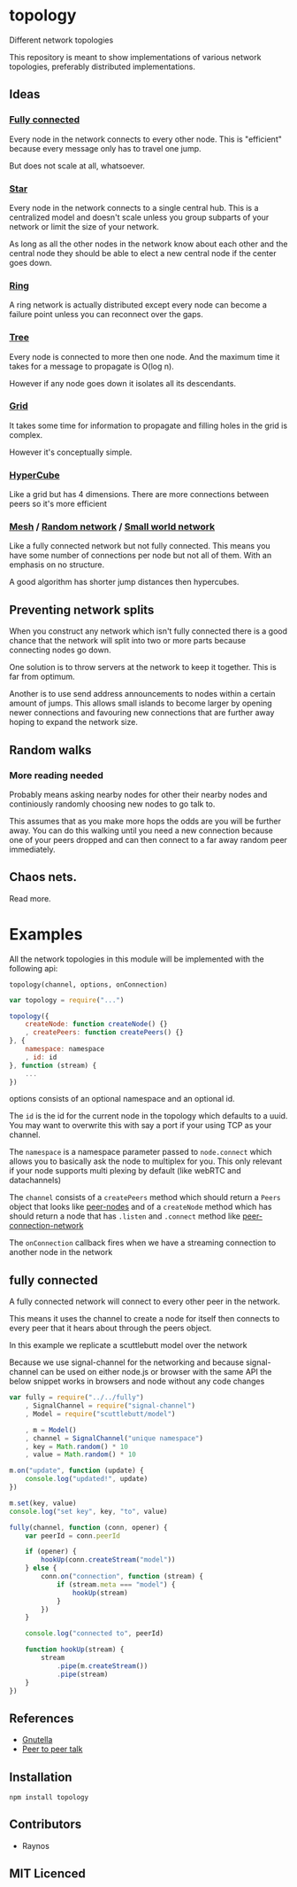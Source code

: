 # topology

Different network topologies

This repository is meant to show implementations of various
    network topologies, preferably distributed implementations.

## Ideas

### [Fully connected][1]

Every node in the network connects to every other node. This is
    "efficient" because every message only has to travel one
    jump.

But does not scale at all, whatsoever.

### [Star][2]

Every node in the network connects to a single central hub. This
    is a centralized model and doesn't scale unless you group
    subparts of your network or limit the size of your network.

As long as all the other nodes in the network know about each
    other and the central node they should be able to elect
    a new central node if the center goes down.

### [Ring][3]

A ring network is actually distributed except every node can
    become a failure point unless you can reconnect over the
    gaps.

### [Tree][5]

Every node is connected to more then one node. And the maximum
    time it takes for a message to propagate is O(log n).

However if any node goes down it isolates all its descendants.

### [Grid][6]

It takes some time for information to propagate and filling holes
    in the grid is complex.

However it's conceptually simple.

### [HyperCube][7]

Like a grid but has 4 dimensions. There are more connections
    between peers so it's more efficient

### [Mesh][4] / [Random network][8] / [Small world network][9]

Like a fully connected network but not fully connected. This
    means you have some number of connections per node but not
    all of them. With an emphasis on no structure.

A good algorithm has shorter jump distances then hypercubes.

## Preventing network splits

When you construct any network which isn't fully connected there
    is a good chance that the network will split into two or
    more parts because connecting nodes go down.

One solution is to throw servers at the network to keep it
    together. This is far from optimum.

Another is to use send address announcements to nodes within a
    certain amount of jumps. This allows small islands to become
    larger by opening newer connections and favouring new
    connections that are further away hoping to expand the
    network size.

## Random walks

### More reading needed

Probably means asking nearby nodes for other their nearby nodes
    and continiously randomly choosing new nodes to go talk to.

This assumes that as you make more hops the odds are you will
    be further away. You can do this walking until you need a
    new connection because one of your peers dropped and can
    then connect to a far away random peer immediately.

## Chaos nets.

Read more.

# Examples

All the network topologies in this module will be implemented
    with the following api:

`topology(channel, options, onConnection)`

```js
var topology = require("...")

topology({
    createNode: function createNode() {}
    , createPeers: function createPeers() {}
}, {
    namespace: namespace
    , id: id
}, function (stream) {
    ...
})
```

options consists of an optional namespace and an optional id.

The `id` is the id for the current node in the topology which
    defaults to a uuid. You may want to overwrite this with
    say a port if your using TCP as your channel.

The `namespace` is a namespace parameter passed to `node.connect`
    which allows you to basically ask the node to multiplex
    for you. This only relevant if your node supports multi
    plexing by default (like webRTC and datachannels)

The `channel` consists of a `createPeers` method which should
    return a `Peers` object that looks like [peer-nodes][12] and
    of a `createNode` method which has should return a node
    that has `.listen` and `.connect` method like
    [peer-connection-network][14]

The `onConnection` callback fires when we have a streaming
    connection to another node in the network

## fully connected

A fully connected network will connect to every other peer in
    the network.

This means it uses the channel to create a node for itself then
    connects to every peer that it hears about through the
    peers object.

In this example we replicate a scuttlebutt model over the network

Because we use signal-channel for the networking and because
    signal-channel can be used on either node.js or browser
    with the same API the below snippet works in browsers and
    node without any code changes

```js
var fully = require("../../fully")
    , SignalChannel = require("signal-channel")
    , Model = require("scuttlebutt/model")

    , m = Model()
    , channel = SignalChannel("unique namespace")
    , key = Math.random() * 10
    , value = Math.random() * 10

m.on("update", function (update) {
    console.log("updated!", update)
})

m.set(key, value)
console.log("set key", key, "to", value)

fully(channel, function (conn, opener) {
    var peerId = conn.peerId

    if (opener) {
        hookUp(conn.createStream("model"))
    } else {
        conn.on("connection", function (stream) {
            if (stream.meta === "model") {
                hookUp(stream)
            }
        })
    }

    console.log("connected to", peerId)

    function hookUp(stream) {
        stream
            .pipe(m.createStream())
            .pipe(stream)
    }
})
```

## References

 - [Gnutella][10]
 - [Peer to peer talk][11]

## Installation

`npm install topology`

## Contributors

 - Raynos

## MIT Licenced

  [1]: http://en.wikipedia.org/wiki/Fully-connected_network
  [2]: http://en.wikipedia.org/wiki/Star_network
  [3]: http://en.wikipedia.org/wiki/Ring_network
  [4]: http://en.wikipedia.org/wiki/Mesh_networking
  [5]: http://en.wikipedia.org/wiki/Network_topology#Tree
  [6]: http://en.wikipedia.org/wiki/Grid_network
  [7]: http://www.pjort.com/randpeer/p2p-slides/sld010.htm
  [8]: http://www.pjort.com/randpeer/p2p-slides/sld011.htm
  [9]: http://en.wikipedia.org/wiki/Small-world_network
  [10]: http://en.wikipedia.org/wiki/Gnutella
  [11]: http://www.youtube.com/watch?v=LXAW4HwFt58&feature=relmfu
  [12]: https://github.com/Raynos/peer-nodes#example
  [13]: https://github.com/substack/dnode
  [14]: https://github.com/Raynos/peer-connection-network
